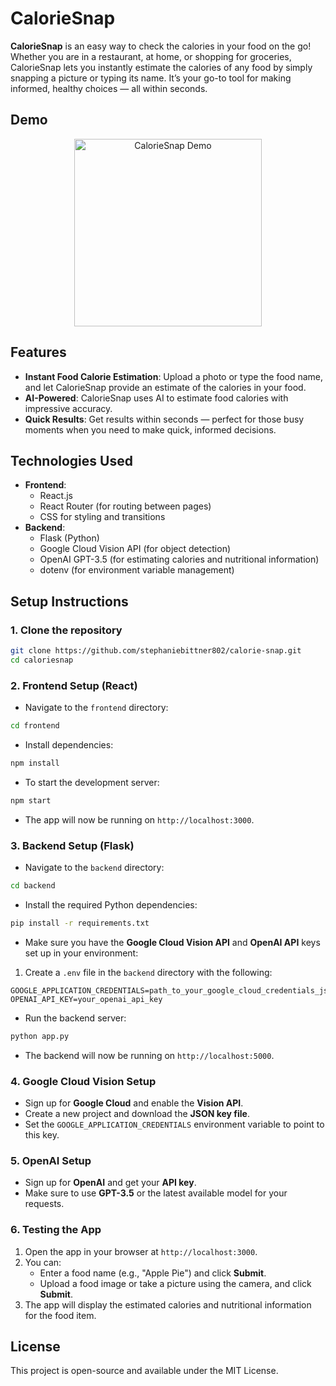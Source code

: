 
# CalorieSnap

**CalorieSnap** is an easy way to check the calories in your food on the go! Whether you are in a restaurant, at home, or shopping for groceries, CalorieSnap lets you instantly estimate the calories of any food by simply snapping a picture or typing its name. It’s your go-to tool for making informed, healthy choices — all within seconds.

## Demo

<p align="center">
  <img src="./demo.gif" alt="CalorieSnap Demo" width="300" />
</p>

## Features

- **Instant Food Calorie Estimation**: Upload a photo or type the food name, and let CalorieSnap provide an estimate of the calories in your food.
- **AI-Powered**: CalorieSnap uses AI to estimate food calories with impressive accuracy.
- **Quick Results**: Get results within seconds — perfect for those busy moments when you need to make quick, informed decisions.



## **Technologies Used**
- **Frontend**: 
  - React.js
  - React Router (for routing between pages)
  - CSS for styling and transitions
- **Backend**:
  - Flask (Python)
  - Google Cloud Vision API (for object detection)
  - OpenAI GPT-3.5 (for estimating calories and nutritional information)
  - dotenv (for environment variable management)



## **Setup Instructions**

### 1. **Clone the repository**

```bash
git clone https://github.com/stephaniebittner802/calorie-snap.git
cd caloriesnap
```

### 2. **Frontend Setup (React)**

- Navigate to the `frontend` directory:

```bash
cd frontend
```

- Install dependencies:

```bash
npm install
```

- To start the development server:

```bash
npm start
```

- The app will now be running on `http://localhost:3000`.

### 3. **Backend Setup (Flask)**

- Navigate to the `backend` directory:

```bash
cd backend
```

- Install the required Python dependencies:

```bash
pip install -r requirements.txt
```

- Make sure you have the **Google Cloud Vision API** and **OpenAI API** keys set up in your environment:

1. Create a `.env` file in the `backend` directory with the following:

```env
GOOGLE_APPLICATION_CREDENTIALS=path_to_your_google_cloud_credentials_json
OPENAI_API_KEY=your_openai_api_key
```

- Run the backend server:

```bash
python app.py
```

- The backend will now be running on `http://localhost:5000`.

### 4. **Google Cloud Vision Setup**

- Sign up for **Google Cloud** and enable the **Vision API**.
- Create a new project and download the **JSON key file**.
- Set the `GOOGLE_APPLICATION_CREDENTIALS` environment variable to point to this key.

### 5. **OpenAI Setup**

- Sign up for **OpenAI** and get your **API key**.
- Make sure to use **GPT-3.5** or the latest available model for your requests.

### 6. **Testing the App**

1. Open the app in your browser at `http://localhost:3000`.
2. You can:
   - Enter a food name (e.g., "Apple Pie") and click **Submit**.
   - Upload a food image or take a picture using the camera, and click **Submit**.
3. The app will display the estimated calories and nutritional information for the food item.



## **License**

This project is open-source and available under the MIT License.
